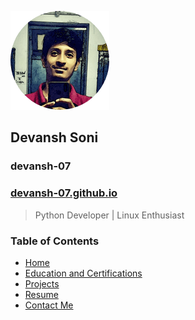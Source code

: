 <p align="left">
  <img src="static/img/main.png" alt="devansh-07"/>
  <h2>Devansh Soni</h2>
  <h3 class="text-gray">devansh-07</h3>
  <h3><a href="devansh-07.github.io">devansh-07.github.io</a></h3>
</p>

> Python Developer | Linux Enthusiast

<h3>Table of Contents</h3>

- [Home](https://devansh-07.github.io/)
- [Education and Certifications](https://devansh-07.github.io/education.html)
- [Projects](https://devansh-07.github.io/projects.html)
- [Resume](https://devansh-07.github.io/Resume.pdf)
- [Contact Me](https://devansh-07.github.io/contact.html)
